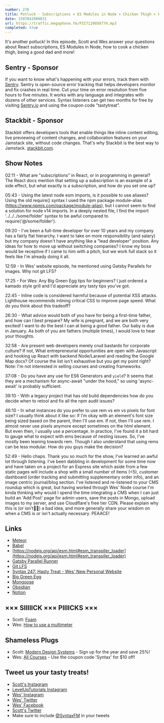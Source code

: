 ```yaml
---
number: 276
title: Potluck - Subscriptions × ES Modules in Node × Chicken Thigh × Being a Good Dad × Refactoring × More!
date: 1597842000031
url: https://traffic.megaphone.fm/FSI7129050774.mp3
completed: true
---
```


It's another potluck! In this episode, Scott and Wes answer your questions about React subscriptions, ES Modules in Node, how to cook a chicken thigh, being a good dad and more!

## Sentry - Sponsor
If you want to know what's happening with your errors, track them with [Sentry](https://sentry.io/). Sentry is open-source error tracking that helps developers monitor and fix crashes in real time. Cut your time on error resolution from five hours to five minutes. It works with any language and integrates with dozens of other services. Syntax listeners can get two months for free by visiting [Sentry.io](https://sentry.io/) and using the coupon code "tastytreat".

## Stackbit - Sponsor
Stackbit offers developers tools that enable things like inline content editing, live previewing of content changes, and collaboration features on your Jamstack site, without code changes. That's why
Stackbit is the best way to Jamstack. [stackbit.com](https://www.stackbit.com/).

## Show Notes

02:11 - What are "subscriptions" in React, or in programming in general? The React docs mention that setting up a subscription is an example of a side effect, but what exactly is a subscription, and how do you set one up?	

05:43 - Using the latest node esm imports, is it possible to use aliases? Using the old require() syntax I used the npm package module-alias (https://www.npmjs.com/package/module-alias), but I cannot seem to find a solution for node v14 imports. In a deeply nested file, I find the import '../../../some/folder' syntax to be awful compared to require('@/some/folder').

09:20 - I've been a full-time developer for over 10 years and my company has a fairly flat hierarchy. I want to take on more responsibility (and salary) but my company doesn't have anything like a "lead developer" position. Any ideas for how to move up without switching companies? I know my boss would be receptive if I came to him with a pitch, but we work full stack so it feels like I'm already doing it all.

12:59 - In Wes’ website episode, he mentioned using Gatsby Parallels for images. Why not git LFS?	

17:25 - For Wes: Any Big Green Egg tips for beginners? I just ordered a kamado style grill and I'd appreciate any tasty tips you've got.	

22:45 - Inline code is considered harmful because of potential XSS attacks. Lighthouse recommends inlining critical CSS to improve page speed. What do you think about this tradeoff?

26:30 - What advice would both of you have for being a first-time father, and how can I best prepare? My wife is pregnant, and we are both very excited! I want to do the best I can at being a good father. Our baby is due in January. As both of you are fathers (multiple times), I would love to hear your thoughts.

32:58 - Are present web developers merely crud bastards for corporate culture? If not, What entrepreneurial opportunities are open with Javascript and hooking up React with backend Node/Laravel and reading the Google Map docs? Of course the list isn't exhaustive but you get my point right? Note: I'm not interested in selling courses and creating frameworks.

37:08 - Do you have any use for ES6 Generators and `yield`? It seems that they are a mechanism for async-await "under the hood," so using 'async-await' is probably sufficient.	

39:10 - With a legacy project that has old build dependencies how do you decide when to retool and fix all the npm audit issues?

46:10 - In what instances do you prefer to use rem vs em vs pixels for font size? I usually think about it like so: if I'm okay with an element's font size being sized based on the parent, then I'll use em. If not, then I'll use rem. I almost never use pixels anymore except sometimes on the html element. But even then, I usually use a percentage. In practice, I've found it a bit hard to gauge what to expect with ems because of nesting issues. So, I've mostly been leaning towards rem. Though I also understand that using rems can be less modular. How do you guys make the decision?

52:49 - Hello chaps. Thank you so much for the show, I've learned an awful lot through listening. I've been dabbling in development for some time now and have taken on a project for an Express site which aside from a few static pages will include a shop with a small number of items (<5), customer dashboard (order tracking and submitting supplementary order info), and an image centric journal/blog section. I've listened and re-listened to your CMS roundup which is great, but having worked through Wes' Node course I'm kinda thinking why would I spend the time integrating a CMS when I can just build an 'Add Post' page for admin users, save the posts in Mongo, upload images to my server, and use Cloudflare's free tier CDN. Please explain why this is (or isn't🤷‍♂️) a bad idea, and more generally share your wisdom on when a CMS is or isn't actually necessary. PEAACE!

## Links
* [Meteor](https://www.meteor.com/)
* [Babel](https://babeljs.io/)
* [https://nodejs.org/api/esm.html#esm_transpiler_loader](https://nodejs.org/api/esm.html#esm_transpiler_loader) 
* [Gatsby Parallel Runner](https://github.com/netlify/gatsby-parallel-runner)
* [Git LFS](https://git-lfs.github.com/)
* [Syntax 247: Hasty Treat - Wes' New Personal Website](https://syntax.fm/show/247/hasty-treat-wes-new-personal-website)
* [Big Green Egg](https://biggreenegg.com/)
* [Mongoose](https://mongoosejs.com/)
* [Obsidian](https://obsidian.md/)
* [Notion](https://www.notion.so/)

## ××× SIIIIICK ××× PIIIICKS ×××
* Scott: [Foam](https://foambubble.github.io/foam/)
* Wes: [How to use a multimeter](https://www.youtube.com/watch?v=TdUK6RPdIrA)

## Shameless Plugs
* Scott: [Modern Design Systems](https://www.leveluptutorials.com/pro) - Sign up for the year and save 25%!
* Wes: [All Courses](https://wesbos.com/courses/) - Use the coupon code 'Syntax' for $10 off!

## Tweet us your tasty treats!
* [Scott's Instagram](https://www.instagram.com/stolinski/)
* [LevelUpTutorials Instagram](https://www.instagram.com/LevelUpTutorials/)
* [Wes' Instagram](https://www.instagram.com/wesbos/)
* [Wes' Twitter](https://twitter.com/wesbos)
* [Wes' Facebook](https://www.facebook.com/wesbos.developer)
* [Scott's Twitter](https://twitter.com/stolinski)
* Make sure to include [@SyntaxFM](https://twitter.com/SyntaxFM) in your tweets